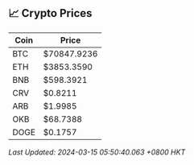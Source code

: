 ## 📈 Crypto Prices

| Coin | Price |
| ---- | ----- |
| BTC | $70847.9236 |
| ETH | $3853.3590 |
| BNB | $598.3921 |
| CRV | $0.8211 |
| ARB | $1.9985 |
| OKB | $68.7388 |
| DOGE | $0.1757 |

_Last Updated: 2024-03-15 05:50:40.063 +0800 HKT_